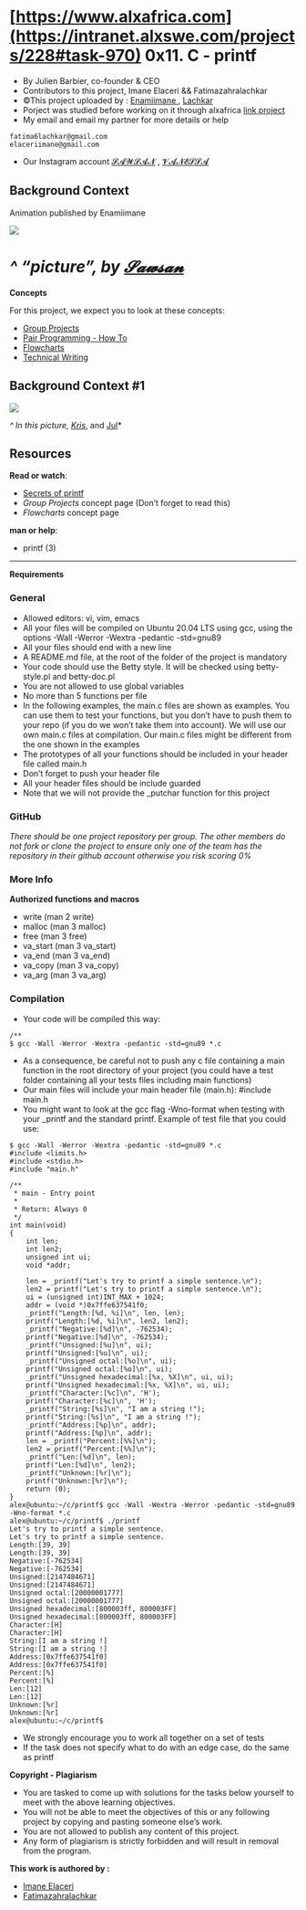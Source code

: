 **[https://www.alxafrica.com](https://intranet.alxswe.com/projects/228#task-970)** **0x11. C - printf**
================

-   By Julien Barbier, co-founder & CEO
-   Contributors to this project, Imane Elaceri && Fatimazahralachkar 
-   ©This project uploaded by : [Enamiimane
](https://github.com/Imane47250) , [Lachkar](https://github.com/Fatimazahralachkar)
-   Porject was studied before working on it through alxafrica [link project](https://intranet.alxswe.com/projects/228#task-970)
-   My email and email my partner for more details or help 
```
fatima6lachkar@gmail.com
elaceriimane@gmail.com
``` 
-   Our Instagram account [𝓢𝓐𝓦𝓢𝓐𝓝](https://www.instagram.com/imane_elaceri/) , [𝓥𝓐𝓝𝓔𝓢𝓢𝓐](https://www.instagram.com/fatimaezzahra_lachkar/)

Background Context 
------------------
Animation published by Enamiimane


![](https://media.tenor.com/_Eng0LkAtioAAAAC/anime-girl.gif)

*^ “picture”, by [𝓢𝓪𝔀𝓼𝓪𝓷](https://www.instagram.com/imane_elaceri/")* 
================

**Concepts**

For this project, we expect you to look at these concepts:

-   [Group Projects](https://intranet.alxswe.com/concepts/111 "Group Projects")
-   [Pair Programming - How To](https://intranet.alxswe.com/concepts/121 "Pair Programming - How To")
-   [Flowcharts](https://intranet.alxswe.com/concepts/130 "Flowcharts")
-   [Technical Writing](https://intranet.alxswe.com/concepts/225 "Technical Writing")

Background Context #1
------------------

![](https://s3.amazonaws.com/intranet-projects-files/holbertonschool-low_level_programming/228/printf.png)

*^ In this picture, [Kris](https://intranet.alxswe.com/rltoken/X_vDffLlUpbtqnubfnQx8Q "Kris")*, and [Jul](https://intranet.alxswe.com/rltoken/X_vDffLlUpbtqnubfnQx8Q "Jul")*

Resources
---------

**Read or watch**:

-   [Secrets of printf](https://intranet.alxswe.com/rltoken/7Vw7aUWgwC7JYUrqI4bh4Q "Secrets of printf")
-   *Group Projects* concept page (Don’t forget to read this)
-   *Flowcharts* concept page

**man or help**:

-    printf (3)

------------

**Requirements**

### General

-   Allowed editors: vi, vim, emacs
-   All your files will be compiled on Ubuntu 20.04 LTS using gcc, using the options -Wall -Werror -Wextra -pedantic -std=gnu89
-   All your files should end with a new line
-   A README.md file, at the root of the folder of the project is mandatory
-   Your code should use the Betty style. It will be checked using betty-style.pl and betty-doc.pl
-   You are not allowed to use global variables
-   No more than 5 functions per file
-   In the following examples, the main.c files are shown as examples. You can use them to test your functions, but you don’t have to push them to your repo (if you do we won’t take them into account). We will use our own main.c files at compilation. Our main.c files might be different from the one shown in the examples
-   The prototypes of all your functions should be included in your header file called main.h
-   Don’t forget to push your header file
-   All your header files should be include guarded
-   Note that we will not provide the _putchar function for this project

### GitHub

*There should be one project repository per group. The other members do not fork or clone the project to ensure only one of the team has the repository in their github account otherwise you risk scoring 0%*

### More Info

**Authorized functions and macros**

-   write (man 2 write)
-   malloc (man 3 malloc)
-   free (man 3 free)
-   va_start (man 3 va_start)
-   va_end (man 3 va_end)
-   va_copy (man 3 va_copy)
-   va_arg (man 3 va_arg)

### Compilation

-   Your code will be compiled this way:

```
/**
$ gcc -Wall -Werror -Wextra -pedantic -std=gnu89 *.c
``` 
-   As a consequence, be careful not to push any c file containing a main function in the root directory of your project (you could have a test folder containing all your tests files including main functions)
-   Our main files will include your main header file (main.h): #include main.h
-   You might want to look at the gcc flag -Wno-format when testing with your _printf and the standard printf. Example of test file that you could use:
```
$ gcc -Wall -Werror -Wextra -pedantic -std=gnu89 *.c
#include <limits.h>
#include <stdio.h>
#include "main.h"

/**
 * main - Entry point
 *
 * Return: Always 0
 */
int main(void)
{
    int len;
    int len2;
    unsigned int ui;
    void *addr;

    len = _printf("Let's try to printf a simple sentence.\n");
    len2 = printf("Let's try to printf a simple sentence.\n");
    ui = (unsigned int)INT_MAX + 1024;
    addr = (void *)0x7ffe637541f0;
    _printf("Length:[%d, %i]\n", len, len);
    printf("Length:[%d, %i]\n", len2, len2);
    _printf("Negative:[%d]\n", -762534);
    printf("Negative:[%d]\n", -762534);
    _printf("Unsigned:[%u]\n", ui);
    printf("Unsigned:[%u]\n", ui);
    _printf("Unsigned octal:[%o]\n", ui);
    printf("Unsigned octal:[%o]\n", ui);
    _printf("Unsigned hexadecimal:[%x, %X]\n", ui, ui);
    printf("Unsigned hexadecimal:[%x, %X]\n", ui, ui);
    _printf("Character:[%c]\n", 'H');
    printf("Character:[%c]\n", 'H');
    _printf("String:[%s]\n", "I am a string !");
    printf("String:[%s]\n", "I am a string !");
    _printf("Address:[%p]\n", addr);
    printf("Address:[%p]\n", addr);
    len = _printf("Percent:[%%]\n");
    len2 = printf("Percent:[%%]\n");
    _printf("Len:[%d]\n", len);
    printf("Len:[%d]\n", len2);
    _printf("Unknown:[%r]\n");
    printf("Unknown:[%r]\n");
    return (0);
}
alex@ubuntu:~/c/printf$ gcc -Wall -Wextra -Werror -pedantic -std=gnu89 -Wno-format *.c
alex@ubuntu:~/c/printf$ ./printf
Let's try to printf a simple sentence.
Let's try to printf a simple sentence.
Length:[39, 39]
Length:[39, 39]
Negative:[-762534]
Negative:[-762534]
Unsigned:[2147484671]
Unsigned:[2147484671]
Unsigned octal:[20000001777]
Unsigned octal:[20000001777]
Unsigned hexadecimal:[800003ff, 800003FF]
Unsigned hexadecimal:[800003ff, 800003FF]
Character:[H]
Character:[H]
String:[I am a string !]
String:[I am a string !]
Address:[0x7ffe637541f0]
Address:[0x7ffe637541f0]
Percent:[%]
Percent:[%]
Len:[12]
Len:[12]
Unknown:[%r]
Unknown:[%r]
alex@ubuntu:~/c/printf$
``` 
-   We strongly encourage you to work all together on a set of tests
-   If the task does not specify what to do with an edge case, do the same as printf

**Copyright - Plagiarism**

-   You are tasked to come up with solutions for the tasks below yourself to meet with the above learning objectives.
-   You will not be able to meet the objectives of this or any following project by copying and pasting someone else’s work.
-   You are not allowed to publish any content of this project.
-   Any form of plagiarism is strictly forbidden and will result in removal from the program.

**This work is authored by :**
-   [Imane Elaceri](https://www.instagram.com/imane_elaceri/)
-   [Fatimazahralachkar](https://www.instagram.com/fatimaezzahra_lachkar/)
